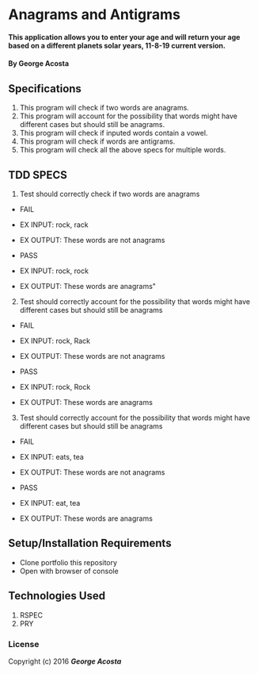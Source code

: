# Anagrams and Antigrams

#### This application allows you to enter your age and will return your age based on a different planets solar years, 11-8-19 current version.

#### By George Acosta

## Specifications

1. This program will check if two words are anagrams.
2. This program will account for the possibility that words might have different cases but should still be anagrams.
3. This program will check if inputed words contain a vowel.
4. This program will check if words are antigrams.
5. This program will check all the above specs for multiple words.


## TDD SPECS
1. Test should correctly check if two words are anagrams

* FAIL
* EX INPUT: rock, rack
* EX OUTPUT: These words are not anagrams

* PASS
* EX INPUT: rock, rock
* EX OUTPUT: These words are anagrams"

2. Test should correctly account for the possibility that words might have different cases but should still be anagrams

* FAIL
* EX INPUT: rock, Rack
* EX OUTPUT: These words are not anagrams

* PASS
* EX INPUT: rock, Rock
* EX OUTPUT: These words are anagrams


3. Test should correctly account for the possibility that words might have different cases but should still be anagrams

* FAIL
* EX INPUT: eats, tea
* EX OUTPUT: These words are not anagrams

* PASS
* EX INPUT: eat, tea
* EX OUTPUT: These words are anagrams


## Setup/Installation Requirements

* Clone portfolio this repository
* Open with browser of console


## Technologies Used

1. RSPEC
2. PRY


### License

Copyright (c) 2016 **_George Acosta_**
